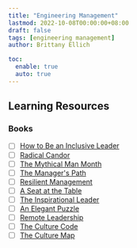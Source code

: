 ```yaml
---
title: "Engineering Management"
lastmod: 2022-10-08T00:00:00+08:00
draft: false
tags: [engineering management]
author: Brittany Ellich

toc:
  enable: true
  auto: true
---
```


## Learning Resources

### Books

* [ ] [How to Be an Inclusive Leader](https://www.amazon.com/dp/1523085177/?coliid=I1F96GPDH0ZKP0&colid=PPMWLS8ABA0Y&psc=1&ref_=gv_ov_lig_pi_dp)
* [ ] [Radical Candor](https://www.amazon.com/Radical-Candor-Revised-Kick-Ass-Humanity-ebook/dp/B07P9LPXPT/ref=sr_1_1?crid=39XX5YXQFL5J9&amp;keywords=radical+candor&amp;qid=1665416806&amp;qu=eyJxc2MiOiIyLjYyIiwicXNhIjoiMi41OCIsInFzcCI6IjIuNzEifQ%253D%253D&amp;s=books&amp;sprefix=radical+cando%252Cstripbooks%252C173&amp;sr=1-1&_encoding=UTF8&tag=brittanyellich-20&linkCode=ur2&linkId=6976e9ff2222025558d876b6242e07c3&camp=1789&creative=9325)
* [ ] [The Mythical Man Month](https://www.amazon.com/Mythical-Man-Month-Software-Engineering-Anniversary/dp/0201835959/ref=sr_1_1?crid=1KUXHI2CD7W3P&amp;keywords=the+mythical+man+month&amp;qid=1665416828&amp;qu=eyJxc2MiOiIxLjIxIiwicXNhIjoiMC42OSIsInFzcCI6IjAuOTEifQ%253D%253D&amp;s=books&amp;sprefix=the+mythical+man+mont%252Cstripbooks%252C140&amp;sr=1-1&_encoding=UTF8&tag=brittanyellich-20&linkCode=ur2&linkId=8360173678edcf40aaf3fc85088b9fa9&camp=1789&creative=9325)
* [ ] [The Manager's Path](https://www.amazon.com/Managers-Path-Leaders-Navigating-Growth-ebook/dp/B06XP3GJ7F/ref=sr_1_1?crid=1A2NWUJF1XF29&amp;keywords=the+manager%2527s+path&amp;qid=1665416848&amp;qu=eyJxc2MiOiIyLjAxIiwicXNhIjoiMS42MCIsInFzcCI6IjEuNzkifQ%253D%253D&amp;s=books&amp;sprefix=the+manager%2527s+pa%252Cstripbooks%252C142&amp;sr=1-1&_encoding=UTF8&tag=brittanyellich-20&linkCode=ur2&linkId=98b84e26dec5e4196c2868157f0f361f&camp=1789&creative=9325)
* [ ] [Resilient Management](https://www.amazon.com/RESILIENT-MANAGEMENT-Lara-Hogan/dp/1937557820/ref=sr_1_3?crid=2I3C2C0U8DSC9&amp;keywords=resilient+management&amp;qid=1665416874&amp;qu=eyJxc2MiOiIwLjY2IiwicXNhIjoiMC43MSIsInFzcCI6IjAuOTEifQ%253D%253D&amp;s=books&amp;sprefix=resilient+managemen%252Cstripbooks%252C137&amp;sr=1-3&_encoding=UTF8&tag=brittanyellich-20&linkCode=ur2&linkId=d9e291b6183f43e812716eb91b5039fb&camp=1789&creative=9325)
* [ ] [A Seat at the Table](https://www.amazon.com/Seat-Table-Leadership-Age-Agility-ebook/dp/B075TD7JJ3/ref=sr_1_1?crid=303IUDP6I8J7X&amp;keywords=a+seat+at+the+table&amp;qid=1665416898&amp;qu=eyJxc2MiOiIzLjY2IiwicXNhIjoiMy4zMCIsInFzcCI6IjMuMjMifQ%253D%253D&amp;s=books&amp;sprefix=a+seat+at+the+tabl%252Cstripbooks%252C148&amp;sr=1-1&_encoding=UTF8&tag=brittanyellich-20&linkCode=ur2&linkId=132c0016fe70847c872ed512692f127c&camp=1789&creative=9325)
* [ ] [The Inspirational Leader](https://www.amazon.com/Inspirational-Leader-Inspire-Believe-Impossible/dp/179630123X/ref=sr_1_1?crid=1RLZV1UCTZ3PO&amp;keywords=the+inspirational+leader&amp;qid=1665416929&amp;qu=eyJxc2MiOiIxLjk0IiwicXNhIjoiMS41OSIsInFzcCI6IjEuMzAifQ%253D%253D&amp;s=books&amp;sprefix=the+inspirational+leade%252Cstripbooks%252C153&amp;sr=1-1&_encoding=UTF8&tag=brittanyellich-20&linkCode=ur2&linkId=4ed58e996daae8042a8a9c497a308729&camp=1789&creative=9325)
* [ ] [An Elegant Puzzle](https://www.amazon.com/Elegant-Puzzle-Systems-Engineering-Management-ebook/dp/B07QYCHJ7V/ref=sr_1_1_sspa?crid=2I3C2C0U8DSC9&amp;keywords=resilient+management&amp;qid=1665416874&amp;qu=eyJxc2MiOiIwLjY2IiwicXNhIjoiMC43MSIsInFzcCI6IjAuOTEifQ%253D%253D&amp;s=books&amp;sprefix=resilient+managemen%252Cstripbooks%252C137&amp;sr=1-1-spons&amp;psc=1&amp;spLa=ZW5jcnlwdGVkUXVhbGlmaWVyPUEyNkI1S0FRRjk4MTBRJmVuY3J5cHRlZElkPUEwOTk2MzU0MkxFNFZZUko2M0lZTiZlbmNyeXB0ZWRBZElkPUEwMzA3NTQ2M1BDVTdJNTlCUFRGRiZ3aWRnZXROYW1lPXNwX2F0ZiZhY3Rpb249Y2xpY2tSZWRpcmVjdCZkb05vdExvZ0NsaWNrPXRydWU=&_encoding=UTF8&tag=brittanyellich-20&linkCode=ur2&linkId=e244110e26ed14d66db10a4dc092da53&camp=1789&creative=9325)
* [ ] [Remote Leadership](https://www.amazon.com/Remote-Leadership-Achievement-Work-Home/dp/1645435393/ref=sr_1_3?crid=28S4ZW27K2A13&amp;keywords=remote+leadership&amp;qid=1665416951&amp;qu=eyJxc2MiOiIzLjIwIiwicXNhIjoiMi4yNiIsInFzcCI6IjIuMzAifQ%253D%253D&amp;s=books&amp;sprefix=remote+leadershi%252Cstripbooks%252C141&amp;sr=1-3&_encoding=UTF8&tag=brittanyellich-20&linkCode=ur2&linkId=0484687f27f4f2fb9b74ef8ec8428b33&camp=1789&creative=9325)
* [ ] [The Culture Code](https://www.amazon.com/Culture-Code-Secrets-Highly-Successful-ebook/dp/B01MSY1Y6Z/ref=sr_1_1?crid=1C53E124GF8VH&amp;keywords=the+culture+code&amp;qid=1665416971&amp;qu=eyJxc2MiOiIyLjAwIiwicXNhIjoiMS44MyIsInFzcCI6IjEuOTIifQ%253D%253D&amp;s=books&amp;sprefix=the+culture+cod%252Cstripbooks%252C143&amp;sr=1-1&_encoding=UTF8&tag=brittanyellich-20&linkCode=ur2&linkId=75ffa7fec40354b229244c7319691336&camp=1789&creative=9325)
* [ ] [The Culture Map](https://www.amazon.com/Culture-Map-Breaking-Invisible-Boundaries-ebook/dp/B00IHGVQ9I/ref=sr_1_1?crid=15BDI4X6231YK&amp;keywords=the+culture+map&amp;qid=1665416978&amp;qu=eyJxc2MiOiIyLjIyIiwicXNhIjoiMS45MyIsInFzcCI6IjIuMDgifQ%253D%253D&amp;s=books&amp;sprefix=the+culture+ma%252Cstripbooks%252C141&amp;sr=1-1&_encoding=UTF8&tag=brittanyellich-20&linkCode=ur2&linkId=f0d585a18796d265a0e3083d63ffdfb6&camp=1789&creative=9325)
